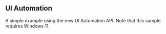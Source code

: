 ## UI Automation

A simple example using the new UI Automation API. Note that this sample requires Windows 11.

